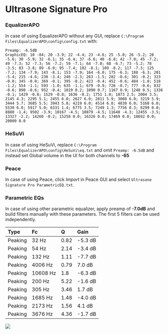 # Ultrasone Signature Pro

### EqualizerAPO
In case of using EqualizerAPO without any GUI, replace `C:\Program Files\EqualizerAPO\config\config.txt`
with:
```
Preamp: -6.5dB
GraphicEQ: 10 -84; 20 -3.9; 22 -4.4; 23 -4.6; 25 -5.0; 26 -5.2; 28 -5.6; 30 -5.9; 32 -6.1; 35 -6.4; 37 -6.6; 40 -6.8; 42 -7.0; 45 -7.2; 49 -7.3; 52 -7.3; 56 -7.2; 59 -7.1; 64 -7.0; 68 -6.7; 73 -5.2; 78 -3.5; 83 -3.8; 89 -6.0; 95 -7.4; 102 -8.1; 109 -8.2; 117 -7.3; 125 -7.2; 134 -7.9; 143 -8.1; 153 -7.9; 164 -6.0; 175 -6.3; 188 -6.3; 201 -5.4; 215 -4.6; 230 -3.4; 246 -2.3; 263 -1.5; 282 -0.6; 301 -0.2; 323 -0.0; 345 -0.0; 369 -0.1; 395 -0.2; 423 -0.4; 452 -0.6; 484 -1.0; 518 -1.2; 554 -1.1; 593 -1.0; 635 -1.1; 679 -0.9; 726 -0.7; 777 -0.6; 832 -0.6; 890 -0.6; 952 -0.4; 1019 0.2; 1090 0.7; 1167 0.9; 1248 0.5; 1336 -0.1; 1429 -0.8; 1529 -0.8; 1636 -0.2; 1751 1.0; 1873 2.5; 2004 3.5; 2145 4.3; 2295 5.1; 2455 6.0; 2627 6.0; 2811 5.9; 3008 6.0; 3219 5.9; 3444 5.7; 3685 5.5; 3943 5.8; 4219 6.0; 4514 6.0; 4830 6.0; 5168 6.0; 5530 6.0; 5917 5.0; 6331 1.4; 6775 3.5; 7249 1.3; 7756 0.3; 8299 0.0; 8880 -1.4; 9502 -3.9; 10167 -4.5; 10879 -4.5; 11640 -4.3; 12455 -3.5; 13327 -2.2; 14260 -0.2; 15258 0.0; 16326 0.0; 17469 0.0; 18692 0.0; 20000 0.0
```

### HeSuVi
In case of using HeSuVi, replace `C:\Program Files\EqualizerAPO\config\HeSuVi\eq.txt` and omit `Preamp:
-6.5dB` and instead set Global volume in the UI for both channels to **-65**

### Peace
In case of using Peace, click *Import* in Peace GUI and select `Ultrasone Signature Pro ParametricEQ.txt`.

### Parametric EQs
In case of using other parametric equalizer, apply preamp of **-7.0dB** and build filters manually with
these parameters. The first 5 filters can be used independently.

| Type    | Fc       |    Q | Gain    |
|:--------|:---------|:-----|:--------|
| Peaking | 32 Hz    | 0.82 | -5.3 dB |
| Peaking | 54 Hz    | 2.14 | -3.4 dB |
| Peaking | 132 Hz   | 1.11 | -7.7 dB |
| Peaking | 4006 Hz  | 0.79 | 7.0 dB  |
| Peaking | 10608 Hz | 1.8  | -6.3 dB |
| Peaking | 200 Hz   | 5.22 | -1.6 dB |
| Peaking | 305 Hz   | 3.46 | 1.7 dB  |
| Peaking | 1685 Hz  | 1.48 | -4.0 dB |
| Peaking | 2173 Hz  | 1.56 | 4.1 dB  |
| Peaking | 3676 Hz  | 4.36 | -1.7 dB |

![](https://raw.githubusercontent.com/jaakkopasanen/AutoEq/master/results/headphonecom/sbaf-serious/Ultrasone%20Signature%20Pro/Ultrasone%20Signature%20Pro.png)